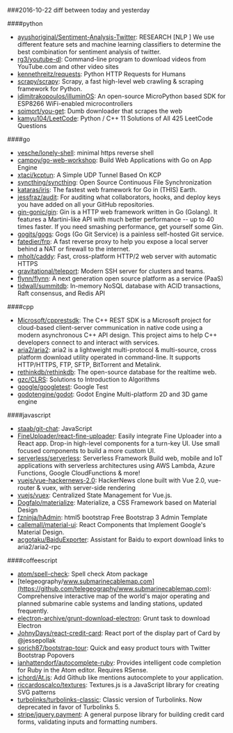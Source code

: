 ###2016-10-22
diff between today and yesterday

####python
* [ayushoriginal/Sentiment-Analysis-Twitter](https://github.com/ayushoriginal/Sentiment-Analysis-Twitter): RESEARCH [NLP ] We use different feature sets and machine learning classifiers to determine the best combination for sentiment analysis of twitter. 
* [rg3/youtube-dl](https://github.com/rg3/youtube-dl): Command-line program to download videos from YouTube.com and other video sites
* [kennethreitz/requests](https://github.com/kennethreitz/requests): Python HTTP Requests for Humans
* [scrapy/scrapy](https://github.com/scrapy/scrapy): Scrapy, a fast high-level web crawling & scraping framework for Python.
* [idimitrakopoulos/illuminOS](https://github.com/idimitrakopoulos/illuminOS): An open-source MicroPython based SDK for ESP8266 WiFi-enabled microcontrollers
* [soimort/you-get](https://github.com/soimort/you-get):  Dumb downloader that scrapes the web
* [kamyu104/LeetCode](https://github.com/kamyu104/LeetCode):  Python / C++ 11 Solutions of All 425 LeetCode Questions

####go
* [vesche/lonely-shell](https://github.com/vesche/lonely-shell): minimal https reverse shell
* [campoy/go-web-workshop](https://github.com/campoy/go-web-workshop): Build Web Applications with Go on App Engine
* [xtaci/kcptun](https://github.com/xtaci/kcptun): A Simple UDP Tunnel Based On KCP
* [syncthing/syncthing](https://github.com/syncthing/syncthing): Open Source Continuous File Synchronization
* [kataras/iris](https://github.com/kataras/iris): The fastest web framework for Go in (THIS) Earth.
* [jessfraz/audit](https://github.com/jessfraz/audit): For auditing what collaborators, hooks, and deploy keys you have added on all your GitHub repositories.
* [gin-gonic/gin](https://github.com/gin-gonic/gin): Gin is a HTTP web framework written in Go (Golang). It features a Martini-like API with much better performance -- up to 40 times faster. If you need smashing performance, get yourself some Gin.
* [gogits/gogs](https://github.com/gogits/gogs): Gogs (Go Git Service) is a painless self-hosted Git service.
* [fatedier/frp](https://github.com/fatedier/frp): A fast reverse proxy to help you expose a local server behind a NAT or firewall to the internet.
* [mholt/caddy](https://github.com/mholt/caddy): Fast, cross-platform HTTP/2 web server with automatic HTTPS
* [gravitational/teleport](https://github.com/gravitational/teleport): Modern SSH server for clusters and teams.
* [flynn/flynn](https://github.com/flynn/flynn): A next generation open source platform as a service (PaaS)
* [tidwall/summitdb](https://github.com/tidwall/summitdb): In-memory NoSQL database with ACID transactions, Raft consensus, and Redis API

####cpp
* [Microsoft/cpprestsdk](https://github.com/Microsoft/cpprestsdk): The C++ REST SDK is a Microsoft project for cloud-based client-server communication in native code using a modern asynchronous C++ API design. This project aims to help C++ developers connect to and interact with services.
* [aria2/aria2](https://github.com/aria2/aria2): aria2 is a lightweight multi-protocol & multi-source, cross platform download utility operated in command-line. It supports HTTP/HTTPS, FTP, SFTP, BitTorrent and Metalink.
* [rethinkdb/rethinkdb](https://github.com/rethinkdb/rethinkdb): The open-source database for the realtime web.
* [gzc/CLRS](https://github.com/gzc/CLRS): Solutions to Introduction to Algorithms
* [google/googletest](https://github.com/google/googletest): Google Test
* [godotengine/godot](https://github.com/godotengine/godot): Godot Engine  Multi-platform 2D and 3D game engine

####javascript
* [staab/git-chat](https://github.com/staab/git-chat): JavaScript
* [FineUploader/react-fine-uploader](https://github.com/FineUploader/react-fine-uploader): Easily integrate Fine Uploader into a React app. Drop-in high-level components for a turn-key UI. Use small focused components to build a more custom UI.
* [serverless/serverless](https://github.com/serverless/serverless): Serverless Framework  Build web, mobile and IoT applications with serverless architectures using AWS Lambda, Azure Functions, Google CloudFunctions & more! 
* [vuejs/vue-hackernews-2.0](https://github.com/vuejs/vue-hackernews-2.0): HackerNews clone built with Vue 2.0, vue-router & vuex, with server-side rendering
* [vuejs/vuex](https://github.com/vuejs/vuex): Centralized State Management for Vue.js.
* [Dogfalo/materialize](https://github.com/Dogfalo/materialize): Materialize, a CSS Framework based on Material Design
* [fzninja/hAdmin](https://github.com/fzninja/hAdmin):  html5 bootstrap Free Bootstrap 3 Admin Template
* [callemall/material-ui](https://github.com/callemall/material-ui): React Components that Implement Google's Material Design.
* [acgotaku/BaiduExporter](https://github.com/acgotaku/BaiduExporter): Assistant for Baidu to export download links to aria2/aria2-rpc

####coffeescript
* [atom/spell-check](https://github.com/atom/spell-check): Spell check Atom package
* [telegeography/www.submarinecablemap.com](https://github.com/telegeography/www.submarinecablemap.com): Comprehensive interactive map of the world's major operating and planned submarine cable systems and landing stations, updated frequently.
* [electron-archive/grunt-download-electron](https://github.com/electron-archive/grunt-download-electron): Grunt task to download Electron
* [JohnyDays/react-credit-card](https://github.com/JohnyDays/react-credit-card): React port of the display part of Card by @jessepollak
* [sorich87/bootstrap-tour](https://github.com/sorich87/bootstrap-tour): Quick and easy product tours with Twitter Bootstrap Popovers
* [ianhattendorf/autocomplete-ruby](https://github.com/ianhattendorf/autocomplete-ruby): Provides intelligent code completion for Ruby in the Atom editor. Requires RSense.
* [ichord/At.js](https://github.com/ichord/At.js): Add Github like mentions autocomplete to your application.
* [riccardoscalco/textures](https://github.com/riccardoscalco/textures): Textures.js is a JavaScript library for creating SVG patterns
* [turbolinks/turbolinks-classic](https://github.com/turbolinks/turbolinks-classic): Classic version of Turbolinks. Now deprecated in favor of Turbolinks 5.
* [stripe/jquery.payment](https://github.com/stripe/jquery.payment): A general purpose library for building credit card forms, validating inputs and formatting numbers.
